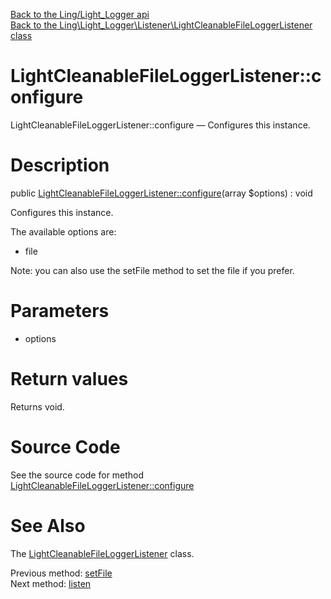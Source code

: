 [Back to the Ling/Light_Logger api](https://github.com/lingtalfi/Light_Logger/blob/master/doc/api/Ling/Light_Logger.md)<br>
[Back to the Ling\Light_Logger\Listener\LightCleanableFileLoggerListener class](https://github.com/lingtalfi/Light_Logger/blob/master/doc/api/Ling/Light_Logger/Listener/LightCleanableFileLoggerListener.md)


LightCleanableFileLoggerListener::configure
================



LightCleanableFileLoggerListener::configure — Configures this instance.




Description
================


public [LightCleanableFileLoggerListener::configure](https://github.com/lingtalfi/Light_Logger/blob/master/doc/api/Ling/Light_Logger/Listener/LightCleanableFileLoggerListener/configure.md)(array $options) : void




Configures this instance.

The available options are:
- file

Note: you can also use the setFile method to set the file if you prefer.




Parameters
================


- options

    


Return values
================

Returns void.








Source Code
===========
See the source code for method [LightCleanableFileLoggerListener::configure](https://github.com/lingtalfi/Light_Logger/blob/master/Listener/LightCleanableFileLoggerListener.php#L58-L65)


See Also
================

The [LightCleanableFileLoggerListener](https://github.com/lingtalfi/Light_Logger/blob/master/doc/api/Ling/Light_Logger/Listener/LightCleanableFileLoggerListener.md) class.

Previous method: [setFile](https://github.com/lingtalfi/Light_Logger/blob/master/doc/api/Ling/Light_Logger/Listener/LightCleanableFileLoggerListener/setFile.md)<br>Next method: [listen](https://github.com/lingtalfi/Light_Logger/blob/master/doc/api/Ling/Light_Logger/Listener/LightCleanableFileLoggerListener/listen.md)<br>

